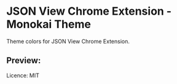 # JSON View Chrome Extension - Monokai Theme

Theme colors for JSON View Chrome Extension.

## Preview:


Licence: MIT
